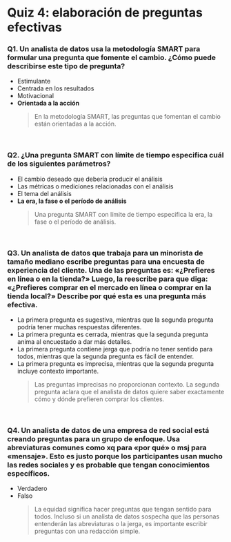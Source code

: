 # Quiz 4: elaboración de preguntas efectivas

### Q1. Un analista de datos usa la metodología SMART para formular una pregunta que fomente el cambio. ¿Cómo puede describirse este tipo de pregunta? 

- Estimulante
- Centrada en los resultados
- Motivacional 
- **Orientada a la acción**
    > En la metodología SMART, las preguntas que fomentan el cambio están orientadas a la acción.

&nbsp;

### Q2. ¿Una pregunta SMART con límite de tiempo especifica cuál de los siguientes parámetros?

- El cambio deseado que debería producir el análisis
- Las métricas o mediciones relacionadas con el análisis
- El tema del análisis
- **La era, la fase o el período de análisis**
     > Una pregunta SMART con límite de tiempo especifica la era, la fase o el período de análisis.

&nbsp;

### Q3. Un analista de datos que trabaja para un minorista de tamaño mediano escribe preguntas para una encuesta de experiencia del cliente. Una de las preguntas es: «¿Prefieres en línea o en la tienda?» Luego, la reescribe para que diga: «¿Prefieres comprar en el mercado en línea o comprar en la tienda local?» Describe por qué esta es una pregunta más efectiva.

- La primera pregunta es sugestiva, mientras que la segunda pregunta podría tener muchas respuestas diferentes.
- La primera pregunta es cerrada, mientras que la segunda pregunta anima al encuestado a dar más detalles.
- La primera pregunta contiene jerga que podría no tener sentido para todos, mientras que la segunda pregunta es fácil de entender.
- La primera pregunta es imprecisa, mientras que la segunda pregunta incluye contexto importante.
    > Las preguntas imprecisas no proporcionan contexto. La segunda pregunta aclara que el analista de datos quiere saber exactamente cómo y dónde prefieren comprar los clientes.

&nbsp;

### Q4. Un analista de datos de una empresa de red social está creando preguntas para un grupo de enfoque. Usa abreviaturas comunes como xq para «por qué» o msj para «mensaje». Esto es justo porque los participantes usan mucho las redes sociales y es probable que tengan conocimientos específicos.

- Verdadero
- Falso
    > La equidad significa hacer preguntas que tengan sentido para todos. Incluso si un analista de datos sospecha que las personas entenderán las abreviaturas o la jerga, es importante escribir preguntas con una redacción simple. 